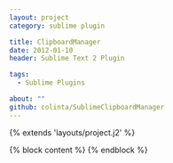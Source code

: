 ```yaml
---
layout: project
category: sublime plugin

title: ClipboardManager
date: 2012-01-10
header: Sublime Text 2 Plugin

tags:
  - Sublime Plugins

about: ""
github: colinta/SublimeClipboardManager
---
```

{% extends 'layouts/project.j2' %}

{% block content %}
{% endblock %}
